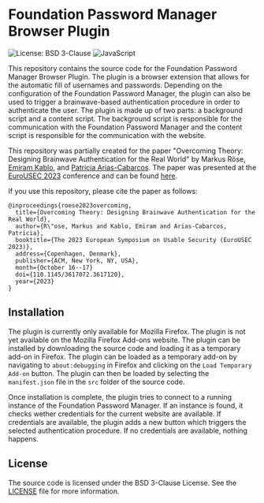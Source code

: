 # Foundation Password Manager Browser Plugin
![License: BSD 3-Clause](https://img.shields.io/badge/License-BSD%203--Clause-blue.svg)  ![JavaScript](https://img.shields.io/badge/logo-javascript-blue?logo=javascript)

This repository contains the source code for the Foundation Password Manager Browser Plugin. The plugin is a browser extension that allows for the automatic fill of usernames and passwords. Depending on the configuration of the Foundation Password Manager, the plugin can also be used to trigger a brainwave-based authentication procedure in order to authenticate the user. The plugin is made up of two parts: a background script and a content script. The background script is responsible for the communication with the Foundation Password Manager and the content script is responsible for the communication with the website.

This repository was partially created for the paper "Overcoming Theory: Designing Brainwave Authentication for the Real World" by Markus Röse, [Emiram Kablo](https://twitter.com/emikablo), and [Patricia Arias-Cabarcos](https://twitter.com/patriAriasC). The paper was presented at the [EuroUSEC 2023](https://eurousec23.itu.dk/) conference and can be found [here](https://doi.org/10.1145/3617072.3617120).

If you use this repository, please cite the paper as follows:
```
@inproceedings{roese2023overcoming,
  title={Overcoming Theory: Designing Brainwave Authentication for the Real World},
  author={R\"ose, Markus and Kablo, Emiram and Arias-Cabarcos, Patricia},
  booktitle={The 2023 European Symposium on Usable Security (EuroUSEC 2023)},
  address={Copenhagen, Denmark},
  publisher={ACM, New York, NY, USA},
  month={October 16--17}
  doi={110.1145/3617072.3617120},
  year={2023}
}
```

## Installation
The plugin is currently only available for Mozilla Firefox. The plugin is not yet available on the Mozilla Firefox Add-ons website. The plugin can be installed by downloading the source code and loading it as a temporary add-on in Firefox. The plugin can be loaded as a temporary add-on by navigating to `about:debugging` in Firefox and clicking on the `Load Temporary Add-on` button. The plugin can then be loaded by selecting the `manifest.json` file in the `src` folder of the source code.

Once installation is complete, the plugin tries to connect to a running instance of the Foundation Password Manager. If an instance is found, it checks wether credentials for the current website are available. If credentials are available, the plugin adds a new button which triggers the selected authentication procedure. If no credentials are available, nothing happens.

## License
The source code is licensed under the BSD 3-Clause License. See the [LICENSE](LICENSE) file for more information.
